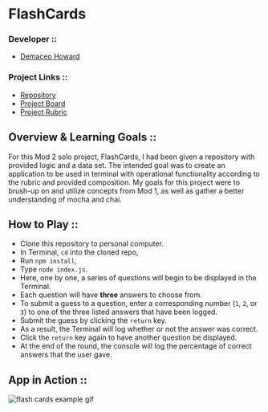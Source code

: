 # FlashCards
### Developer ::
- [Demaceo Howard](https://github.com/demaceo)

### Project Links ::
- [Repository](https://github.com/demaceo/flashcards-starter)
- [Project Board](https://github.com/users/demaceo/projects/3)
- [Project Rubric](https://frontend.turing.io/projects/flash-cards.html)

## Overview & Learning Goals ::
For this Mod 2 solo project, FlashCards, I had been given a repository with provided logic and a data set. The intended goal was to create an application to be used in terminal with operational functionality according to the rubric and provided composition.
My goals for this project were to brush-up on and utilize concepts from Mod 1, as well as gather a better understanding of mocha and chai.

## How to Play ::
- Clone this repository to personal computer.
- In Terminal, `cd` into the cloned repo,
- Run `npm install`,
- Type `node index.js`.
- Here, one by one, a series of questions will begin to be displayed in the Terminal.
- Each question will have **three** answers to choose from.
- To submit a guess to a question, enter a corresponding number (`1`, `2`, or `3`) to one of the three listed answers that have been logged.
- Submit the guess by clicking the `return` key.
- As a result, the Terminal will log whether or not the answer was correct.
- Click the `return` key again to have another question be displayed.
- At the end of the round, the console will log the percentage of correct answers that the user gave.

## App in Action ::
![flash cards example gif](https://media.giphy.com/media/1zkb1q58eTiTH6D7wc/giphy.gif)
